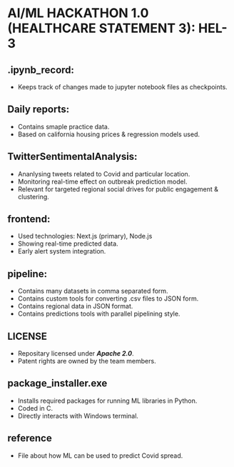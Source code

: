 # AI/ML HACKATHON 1.0 (HEALTHCARE STATEMENT 3): HEL-3

## .ipynb_record:
- Keeps track of changes made to jupyter notebook files as checkpoints.

## Daily reports:
- Contains smaple practice data.
- Based on california housing prices & regression models used.

## TwitterSentimentalAnalysis:
- Ananlysing tweets related to Covid and particular location.
- Monitoring real-time effect on outbreak prediction model.
- Relevant for targeted regional social drives for public engagement & clustering.

## frontend:
- Used technologies: Next.js (primary), Node.js
- Showing real-time predicted data.
- Early alert system integration.

## pipeline:
- Contains many datasets in comma separated form.
- Contains custom tools for converting .csv files to JSON form.
- Contains regional data in JSON format.
- Contains predictions tools with parallel pipelining style.

## LICENSE
- Repositary licensed under ***Apache 2.0***.
- Patent rights are owned by the team members.

## package_installer.exe
- Installs required packages for running ML libraries in Python.
- Coded in C.
- Directly interacts with Windows terminal.

## reference
- File about how ML can be used to predict Covid spread.
